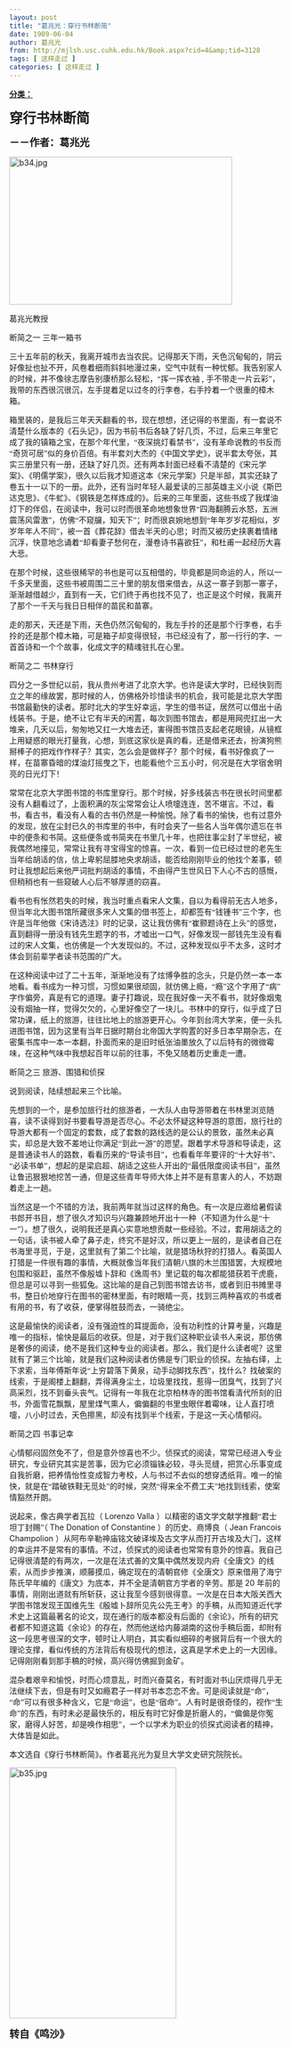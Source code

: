 ```yaml
---
layout: post
title: "葛兆光：穿行书林断简"
date: 1989-06-04
author: 葛兆光
from: http://mjlsh.usc.cuhk.edu.hk/Book.aspx?cid=4&amp;tid=3128
tags: [ 这样走过 ]
categories: [ 这样走过 ]
---
```


<div style="margin: 15px 10px 10px 0px;">
<div>
<span id="ctl00_ContentPlaceHolder1_chapter1_SubjectLabel" style="font-weight:bold;text-decoration:underline;">
   分类：
  </span>
</div>
<!--[if gte mso 9]><xml>
 <o:OfficeDocumentSettings>
  <o:AllowPNG/>
 </o:OfficeDocumentSettings>
</xml><![endif]-->
<!--[if gte mso 9]><xml>
 <w:WordDocument>
  <w:View>Normal</w:View>
  <w:Zoom>0</w:Zoom>
  <w:TrackMoves/>
  <w:TrackFormatting/>
  <w:PunctuationKerning/>
  <w:ValidateAgainstSchemas/>
  <w:SaveIfXMLInvalid>false</w:SaveIfXMLInvalid>
  <w:IgnoreMixedContent>false</w:IgnoreMixedContent>
  <w:AlwaysShowPlaceholderText>false</w:AlwaysShowPlaceholderText>
  <w:DoNotPromoteQF/>
  <w:LidThemeOther>EN-US</w:LidThemeOther>
  <w:LidThemeAsian>JA</w:LidThemeAsian>
  <w:LidThemeComplexScript>X-NONE</w:LidThemeComplexScript>
  <w:Compatibility>
   <w:BreakWrappedTables/>
   <w:SnapToGridInCell/>
   <w:WrapTextWithPunct/>
   <w:UseAsianBreakRules/>
   <w:DontGrowAutofit/>
   <w:SplitPgBreakAndParaMark/>
   <w:EnableOpenTypeKerning/>
   <w:DontFlipMirrorIndents/>
   <w:OverrideTableStyleHps/>
   <w:UseFELayout/>
  </w:Compatibility>
  <m:mathPr>
   <m:mathFont m:val="Cambria Math"/>
   <m:brkBin m:val="before"/>
   <m:brkBinSub m:val="&#45;-"/>
   <m:smallFrac m:val="off"/>
   <m:dispDef/>
   <m:lMargin m:val="0"/>
   <m:rMargin m:val="0"/>
   <m:defJc m:val="centerGroup"/>
   <m:wrapIndent m:val="1440"/>
   <m:intLim m:val="subSup"/>
   <m:naryLim m:val="undOvr"/>
  </m:mathPr></w:WordDocument>
</xml><![endif]-->
<!--[if gte mso 9]><xml>
 <w:LatentStyles DefLockedState="false" DefUnhideWhenUsed="true"
  DefSemiHidden="true" DefQFormat="false" DefPriority="99"
  LatentStyleCount="276">
  <w:LsdException Locked="false" Priority="0" SemiHidden="false"
   UnhideWhenUsed="false" QFormat="true" Name="Normal"/>
  <w:LsdException Locked="false" Priority="9" SemiHidden="false"
   UnhideWhenUsed="false" QFormat="true" Name="heading 1"/>
  <w:LsdException Locked="false" Priority="9" QFormat="true" Name="heading 2"/>
  <w:LsdException Locked="false" Priority="9" QFormat="true" Name="heading 3"/>
  <w:LsdException Locked="false" Priority="9" QFormat="true" Name="heading 4"/>
  <w:LsdException Locked="false" Priority="9" QFormat="true" Name="heading 5"/>
  <w:LsdException Locked="false" Priority="9" QFormat="true" Name="heading 6"/>
  <w:LsdException Locked="false" Priority="9" QFormat="true" Name="heading 7"/>
  <w:LsdException Locked="false" Priority="9" QFormat="true" Name="heading 8"/>
  <w:LsdException Locked="false" Priority="9" QFormat="true" Name="heading 9"/>
  <w:LsdException Locked="false" Priority="39" Name="toc 1"/>
  <w:LsdException Locked="false" Priority="39" Name="toc 2"/>
  <w:LsdException Locked="false" Priority="39" Name="toc 3"/>
  <w:LsdException Locked="false" Priority="39" Name="toc 4"/>
  <w:LsdException Locked="false" Priority="39" Name="toc 5"/>
  <w:LsdException Locked="false" Priority="39" Name="toc 6"/>
  <w:LsdException Locked="false" Priority="39" Name="toc 7"/>
  <w:LsdException Locked="false" Priority="39" Name="toc 8"/>
  <w:LsdException Locked="false" Priority="39" Name="toc 9"/>
  <w:LsdException Locked="false" Priority="35" QFormat="true" Name="caption"/>
  <w:LsdException Locked="false" Priority="10" SemiHidden="false"
   UnhideWhenUsed="false" QFormat="true" Name="Title"/>
  <w:LsdException Locked="false" Priority="0" Name="Default Paragraph Font"/>
  <w:LsdException Locked="false" Priority="11" SemiHidden="false"
   UnhideWhenUsed="false" QFormat="true" Name="Subtitle"/>
  <w:LsdException Locked="false" Priority="22" SemiHidden="false"
   UnhideWhenUsed="false" QFormat="true" Name="Strong"/>
  <w:LsdException Locked="false" Priority="20" SemiHidden="false"
   UnhideWhenUsed="false" QFormat="true" Name="Emphasis"/>
  <w:LsdException Locked="false" Priority="59" SemiHidden="false"
   UnhideWhenUsed="false" Name="Table Grid"/>
  <w:LsdException Locked="false" UnhideWhenUsed="false" Name="Placeholder Text"/>
  <w:LsdException Locked="false" Priority="1" SemiHidden="false"
   UnhideWhenUsed="false" QFormat="true" Name="No Spacing"/>
  <w:LsdException Locked="false" Priority="60" SemiHidden="false"
   UnhideWhenUsed="false" Name="Light Shading"/>
  <w:LsdException Locked="false" Priority="61" SemiHidden="false"
   UnhideWhenUsed="false" Name="Light List"/>
  <w:LsdException Locked="false" Priority="62" SemiHidden="false"
   UnhideWhenUsed="false" Name="Light Grid"/>
  <w:LsdException Locked="false" Priority="63" SemiHidden="false"
   UnhideWhenUsed="false" Name="Medium Shading 1"/>
  <w:LsdException Locked="false" Priority="64" SemiHidden="false"
   UnhideWhenUsed="false" Name="Medium Shading 2"/>
  <w:LsdException Locked="false" Priority="65" SemiHidden="false"
   UnhideWhenUsed="false" Name="Medium List 1"/>
  <w:LsdException Locked="false" Priority="66" SemiHidden="false"
   UnhideWhenUsed="false" Name="Medium List 2"/>
  <w:LsdException Locked="false" Priority="67" SemiHidden="false"
   UnhideWhenUsed="false" Name="Medium Grid 1"/>
  <w:LsdException Locked="false" Priority="68" SemiHidden="false"
   UnhideWhenUsed="false" Name="Medium Grid 2"/>
  <w:LsdException Locked="false" Priority="69" SemiHidden="false"
   UnhideWhenUsed="false" Name="Medium Grid 3"/>
  <w:LsdException Locked="false" Priority="70" SemiHidden="false"
   UnhideWhenUsed="false" Name="Dark List"/>
  <w:LsdException Locked="false" Priority="71" SemiHidden="false"
   UnhideWhenUsed="false" Name="Colorful Shading"/>
  <w:LsdException Locked="false" Priority="72" SemiHidden="false"
   UnhideWhenUsed="false" Name="Colorful List"/>
  <w:LsdException Locked="false" Priority="73" SemiHidden="false"
   UnhideWhenUsed="false" Name="Colorful Grid"/>
  <w:LsdException Locked="false" Priority="60" SemiHidden="false"
   UnhideWhenUsed="false" Name="Light Shading Accent 1"/>
  <w:LsdException Locked="false" Priority="61" SemiHidden="false"
   UnhideWhenUsed="false" Name="Light List Accent 1"/>
  <w:LsdException Locked="false" Priority="62" SemiHidden="false"
   UnhideWhenUsed="false" Name="Light Grid Accent 1"/>
  <w:LsdException Locked="false" Priority="63" SemiHidden="false"
   UnhideWhenUsed="false" Name="Medium Shading 1 Accent 1"/>
  <w:LsdException Locked="false" Priority="64" SemiHidden="false"
   UnhideWhenUsed="false" Name="Medium Shading 2 Accent 1"/>
  <w:LsdException Locked="false" Priority="65" SemiHidden="false"
   UnhideWhenUsed="false" Name="Medium List 1 Accent 1"/>
  <w:LsdException Locked="false" UnhideWhenUsed="false" Name="Revision"/>
  <w:LsdException Locked="false" Priority="34" SemiHidden="false"
   UnhideWhenUsed="false" QFormat="true" Name="List Paragraph"/>
  <w:LsdException Locked="false" Priority="29" SemiHidden="false"
   UnhideWhenUsed="false" QFormat="true" Name="Quote"/>
  <w:LsdException Locked="false" Priority="30" SemiHidden="false"
   UnhideWhenUsed="false" QFormat="true" Name="Intense Quote"/>
  <w:LsdException Locked="false" Priority="66" SemiHidden="false"
   UnhideWhenUsed="false" Name="Medium List 2 Accent 1"/>
  <w:LsdException Locked="false" Priority="67" SemiHidden="false"
   UnhideWhenUsed="false" Name="Medium Grid 1 Accent 1"/>
  <w:LsdException Locked="false" Priority="68" SemiHidden="false"
   UnhideWhenUsed="false" Name="Medium Grid 2 Accent 1"/>
  <w:LsdException Locked="false" Priority="69" SemiHidden="false"
   UnhideWhenUsed="false" Name="Medium Grid 3 Accent 1"/>
  <w:LsdException Locked="false" Priority="70" SemiHidden="false"
   UnhideWhenUsed="false" Name="Dark List Accent 1"/>
  <w:LsdException Locked="false" Priority="71" SemiHidden="false"
   UnhideWhenUsed="false" Name="Colorful Shading Accent 1"/>
  <w:LsdException Locked="false" Priority="72" SemiHidden="false"
   UnhideWhenUsed="false" Name="Colorful List Accent 1"/>
  <w:LsdException Locked="false" Priority="73" SemiHidden="false"
   UnhideWhenUsed="false" Name="Colorful Grid Accent 1"/>
  <w:LsdException Locked="false" Priority="60" SemiHidden="false"
   UnhideWhenUsed="false" Name="Light Shading Accent 2"/>
  <w:LsdException Locked="false" Priority="61" SemiHidden="false"
   UnhideWhenUsed="false" Name="Light List Accent 2"/>
  <w:LsdException Locked="false" Priority="62" SemiHidden="false"
   UnhideWhenUsed="false" Name="Light Grid Accent 2"/>
  <w:LsdException Locked="false" Priority="63" SemiHidden="false"
   UnhideWhenUsed="false" Name="Medium Shading 1 Accent 2"/>
  <w:LsdException Locked="false" Priority="64" SemiHidden="false"
   UnhideWhenUsed="false" Name="Medium Shading 2 Accent 2"/>
  <w:LsdException Locked="false" Priority="65" SemiHidden="false"
   UnhideWhenUsed="false" Name="Medium List 1 Accent 2"/>
  <w:LsdException Locked="false" Priority="66" SemiHidden="false"
   UnhideWhenUsed="false" Name="Medium List 2 Accent 2"/>
  <w:LsdException Locked="false" Priority="67" SemiHidden="false"
   UnhideWhenUsed="false" Name="Medium Grid 1 Accent 2"/>
  <w:LsdException Locked="false" Priority="68" SemiHidden="false"
   UnhideWhenUsed="false" Name="Medium Grid 2 Accent 2"/>
  <w:LsdException Locked="false" Priority="69" SemiHidden="false"
   UnhideWhenUsed="false" Name="Medium Grid 3 Accent 2"/>
  <w:LsdException Locked="false" Priority="70" SemiHidden="false"
   UnhideWhenUsed="false" Name="Dark List Accent 2"/>
  <w:LsdException Locked="false" Priority="71" SemiHidden="false"
   UnhideWhenUsed="false" Name="Colorful Shading Accent 2"/>
  <w:LsdException Locked="false" Priority="72" SemiHidden="false"
   UnhideWhenUsed="false" Name="Colorful List Accent 2"/>
  <w:LsdException Locked="false" Priority="73" SemiHidden="false"
   UnhideWhenUsed="false" Name="Colorful Grid Accent 2"/>
  <w:LsdException Locked="false" Priority="60" SemiHidden="false"
   UnhideWhenUsed="false" Name="Light Shading Accent 3"/>
  <w:LsdException Locked="false" Priority="61" SemiHidden="false"
   UnhideWhenUsed="false" Name="Light List Accent 3"/>
  <w:LsdException Locked="false" Priority="62" SemiHidden="false"
   UnhideWhenUsed="false" Name="Light Grid Accent 3"/>
  <w:LsdException Locked="false" Priority="63" SemiHidden="false"
   UnhideWhenUsed="false" Name="Medium Shading 1 Accent 3"/>
  <w:LsdException Locked="false" Priority="64" SemiHidden="false"
   UnhideWhenUsed="false" Name="Medium Shading 2 Accent 3"/>
  <w:LsdException Locked="false" Priority="65" SemiHidden="false"
   UnhideWhenUsed="false" Name="Medium List 1 Accent 3"/>
  <w:LsdException Locked="false" Priority="66" SemiHidden="false"
   UnhideWhenUsed="false" Name="Medium List 2 Accent 3"/>
  <w:LsdException Locked="false" Priority="67" SemiHidden="false"
   UnhideWhenUsed="false" Name="Medium Grid 1 Accent 3"/>
  <w:LsdException Locked="false" Priority="68" SemiHidden="false"
   UnhideWhenUsed="false" Name="Medium Grid 2 Accent 3"/>
  <w:LsdException Locked="false" Priority="69" SemiHidden="false"
   UnhideWhenUsed="false" Name="Medium Grid 3 Accent 3"/>
  <w:LsdException Locked="false" Priority="70" SemiHidden="false"
   UnhideWhenUsed="false" Name="Dark List Accent 3"/>
  <w:LsdException Locked="false" Priority="71" SemiHidden="false"
   UnhideWhenUsed="false" Name="Colorful Shading Accent 3"/>
  <w:LsdException Locked="false" Priority="72" SemiHidden="false"
   UnhideWhenUsed="false" Name="Colorful List Accent 3"/>
  <w:LsdException Locked="false" Priority="73" SemiHidden="false"
   UnhideWhenUsed="false" Name="Colorful Grid Accent 3"/>
  <w:LsdException Locked="false" Priority="60" SemiHidden="false"
   UnhideWhenUsed="false" Name="Light Shading Accent 4"/>
  <w:LsdException Locked="false" Priority="61" SemiHidden="false"
   UnhideWhenUsed="false" Name="Light List Accent 4"/>
  <w:LsdException Locked="false" Priority="62" SemiHidden="false"
   UnhideWhenUsed="false" Name="Light Grid Accent 4"/>
  <w:LsdException Locked="false" Priority="63" SemiHidden="false"
   UnhideWhenUsed="false" Name="Medium Shading 1 Accent 4"/>
  <w:LsdException Locked="false" Priority="64" SemiHidden="false"
   UnhideWhenUsed="false" Name="Medium Shading 2 Accent 4"/>
  <w:LsdException Locked="false" Priority="65" SemiHidden="false"
   UnhideWhenUsed="false" Name="Medium List 1 Accent 4"/>
  <w:LsdException Locked="false" Priority="66" SemiHidden="false"
   UnhideWhenUsed="false" Name="Medium List 2 Accent 4"/>
  <w:LsdException Locked="false" Priority="67" SemiHidden="false"
   UnhideWhenUsed="false" Name="Medium Grid 1 Accent 4"/>
  <w:LsdException Locked="false" Priority="68" SemiHidden="false"
   UnhideWhenUsed="false" Name="Medium Grid 2 Accent 4"/>
  <w:LsdException Locked="false" Priority="69" SemiHidden="false"
   UnhideWhenUsed="false" Name="Medium Grid 3 Accent 4"/>
  <w:LsdException Locked="false" Priority="70" SemiHidden="false"
   UnhideWhenUsed="false" Name="Dark List Accent 4"/>
  <w:LsdException Locked="false" Priority="71" SemiHidden="false"
   UnhideWhenUsed="false" Name="Colorful Shading Accent 4"/>
  <w:LsdException Locked="false" Priority="72" SemiHidden="false"
   UnhideWhenUsed="false" Name="Colorful List Accent 4"/>
  <w:LsdException Locked="false" Priority="73" SemiHidden="false"
   UnhideWhenUsed="false" Name="Colorful Grid Accent 4"/>
  <w:LsdException Locked="false" Priority="60" SemiHidden="false"
   UnhideWhenUsed="false" Name="Light Shading Accent 5"/>
  <w:LsdException Locked="false" Priority="61" SemiHidden="false"
   UnhideWhenUsed="false" Name="Light List Accent 5"/>
  <w:LsdException Locked="false" Priority="62" SemiHidden="false"
   UnhideWhenUsed="false" Name="Light Grid Accent 5"/>
  <w:LsdException Locked="false" Priority="63" SemiHidden="false"
   UnhideWhenUsed="false" Name="Medium Shading 1 Accent 5"/>
  <w:LsdException Locked="false" Priority="64" SemiHidden="false"
   UnhideWhenUsed="false" Name="Medium Shading 2 Accent 5"/>
  <w:LsdException Locked="false" Priority="65" SemiHidden="false"
   UnhideWhenUsed="false" Name="Medium List 1 Accent 5"/>
  <w:LsdException Locked="false" Priority="66" SemiHidden="false"
   UnhideWhenUsed="false" Name="Medium List 2 Accent 5"/>
  <w:LsdException Locked="false" Priority="67" SemiHidden="false"
   UnhideWhenUsed="false" Name="Medium Grid 1 Accent 5"/>
  <w:LsdException Locked="false" Priority="68" SemiHidden="false"
   UnhideWhenUsed="false" Name="Medium Grid 2 Accent 5"/>
  <w:LsdException Locked="false" Priority="69" SemiHidden="false"
   UnhideWhenUsed="false" Name="Medium Grid 3 Accent 5"/>
  <w:LsdException Locked="false" Priority="70" SemiHidden="false"
   UnhideWhenUsed="false" Name="Dark List Accent 5"/>
  <w:LsdException Locked="false" Priority="71" SemiHidden="false"
   UnhideWhenUsed="false" Name="Colorful Shading Accent 5"/>
  <w:LsdException Locked="false" Priority="72" SemiHidden="false"
   UnhideWhenUsed="false" Name="Colorful List Accent 5"/>
  <w:LsdException Locked="false" Priority="73" SemiHidden="false"
   UnhideWhenUsed="false" Name="Colorful Grid Accent 5"/>
  <w:LsdException Locked="false" Priority="60" SemiHidden="false"
   UnhideWhenUsed="false" Name="Light Shading Accent 6"/>
  <w:LsdException Locked="false" Priority="61" SemiHidden="false"
   UnhideWhenUsed="false" Name="Light List Accent 6"/>
  <w:LsdException Locked="false" Priority="62" SemiHidden="false"
   UnhideWhenUsed="false" Name="Light Grid Accent 6"/>
  <w:LsdException Locked="false" Priority="63" SemiHidden="false"
   UnhideWhenUsed="false" Name="Medium Shading 1 Accent 6"/>
  <w:LsdException Locked="false" Priority="64" SemiHidden="false"
   UnhideWhenUsed="false" Name="Medium Shading 2 Accent 6"/>
  <w:LsdException Locked="false" Priority="65" SemiHidden="false"
   UnhideWhenUsed="false" Name="Medium List 1 Accent 6"/>
  <w:LsdException Locked="false" Priority="66" SemiHidden="false"
   UnhideWhenUsed="false" Name="Medium List 2 Accent 6"/>
  <w:LsdException Locked="false" Priority="67" SemiHidden="false"
   UnhideWhenUsed="false" Name="Medium Grid 1 Accent 6"/>
  <w:LsdException Locked="false" Priority="68" SemiHidden="false"
   UnhideWhenUsed="false" Name="Medium Grid 2 Accent 6"/>
  <w:LsdException Locked="false" Priority="69" SemiHidden="false"
   UnhideWhenUsed="false" Name="Medium Grid 3 Accent 6"/>
  <w:LsdException Locked="false" Priority="70" SemiHidden="false"
   UnhideWhenUsed="false" Name="Dark List Accent 6"/>
  <w:LsdException Locked="false" Priority="71" SemiHidden="false"
   UnhideWhenUsed="false" Name="Colorful Shading Accent 6"/>
  <w:LsdException Locked="false" Priority="72" SemiHidden="false"
   UnhideWhenUsed="false" Name="Colorful List Accent 6"/>
  <w:LsdException Locked="false" Priority="73" SemiHidden="false"
   UnhideWhenUsed="false" Name="Colorful Grid Accent 6"/>
  <w:LsdException Locked="false" Priority="19" SemiHidden="false"
   UnhideWhenUsed="false" QFormat="true" Name="Subtle Emphasis"/>
  <w:LsdException Locked="false" Priority="21" SemiHidden="false"
   UnhideWhenUsed="false" QFormat="true" Name="Intense Emphasis"/>
  <w:LsdException Locked="false" Priority="31" SemiHidden="false"
   UnhideWhenUsed="false" QFormat="true" Name="Subtle Reference"/>
  <w:LsdException Locked="false" Priority="32" SemiHidden="false"
   UnhideWhenUsed="false" QFormat="true" Name="Intense Reference"/>
  <w:LsdException Locked="false" Priority="33" SemiHidden="false"
   UnhideWhenUsed="false" QFormat="true" Name="Book Title"/>
  <w:LsdException Locked="false" Priority="37" Name="Bibliography"/>
  <w:LsdException Locked="false" Priority="39" QFormat="true" Name="TOC Heading"/>
 </w:LatentStyles>
</xml><![endif]-->
<!--[if gte mso 10]>
<style>
 /* Style Definitions */
table.MsoNormalTable
	{mso-style-name:"Table Normal";
	mso-tstyle-rowband-size:0;
	mso-tstyle-colband-size:0;
	mso-style-noshow:yes;
	mso-style-priority:99;
	mso-style-parent:"";
	mso-padding-alt:0in 5.4pt 0in 5.4pt;
	mso-para-margin:0in;
	mso-para-margin-bottom:.0001pt;
	mso-pagination:widow-orphan;
	font-size:10.0pt;
	font-family:"Times New Roman";}
</style>
<![endif]-->
<!--StartFragment-->
<p class="MsoNormal">
<o:p>
<b>
<font size="4">
</font>
</b>
</o:p>
</p>
<p class="MsoNormal">
<b>
<span lang="ZH-CN" style="font-family: 宋体;">
<font size="5">
     穿行书林断简
    </font>
</span>
<font size="4">
<o:p>
</o:p>
</font>
</b>
</p>
<p class="MsoNormal">
<span lang="ZH-CN" style='font-family:宋体;mso-ascii-font-family:
"Times New Roman"'>
<b>
<font size="4">
     －－作者：葛兆光
    </font>
</b>
</span>
<o:p>
</o:p>
</p>
<p class="MsoNormal">
<o:p>
</o:p>
</p>
<p class="MsoNormal">
<img alt="b34.jpg" border="0" height="266" src="https://i.imgur.com/PplAuEf.jpeg" width="400"/>
<o:p>
</o:p>
</p>
<p class="MsoNormal">
<span lang="ZH-CN" style='font-family:宋体;mso-ascii-font-family:
"Times New Roman"'>
   葛兆光教授
  </span>
<o:p>
</o:p>
</p>
<p class="MsoNormal">
<span lang="ZH-CN" style='font-family:宋体;mso-ascii-font-family:
"Times New Roman"'>
   断简之一
  </span>
<span lang="ZH-CN" style='font-family:宋体;mso-ascii-font-family:"Times New Roman"'>
   三年一箱书
  </span>
<o:p>
</o:p>
</p>
<p class="MsoNormal">
<span lang="ZH-CN" style='font-family:宋体;mso-ascii-font-family:
"Times New Roman"'>
   三十五年前的秋天，我离开城市去当农民。记得那天下雨，天色沉甸甸的，阴云好像扯也扯不开，风卷着细雨斜斜地漫过来，空气中就有一种忧郁。我告别家人的时候，并不像徐志摩告别康桥那么轻松，“挥一挥衣袖
  </span>
  ,
  <span lang="ZH-CN" style='font-family:宋体;mso-ascii-font-family:"Times New Roman"'>
   手不带走一片云彩”，我带的东西很沉很沉，左手提着足以过冬的行李卷，右手拎着一个很重的樟木箱。
  </span>
<o:p>
</o:p>
</p>
<p class="MsoNormal">
<span lang="ZH-CN" style='font-family:宋体;mso-ascii-font-family:
"Times New Roman"'>
   箱里装的，是我后三年天天翻看的书，现在想想，还记得的书里面，有一套说不清楚什么版本的《石头记》，因为书前书后各缺了好几页，不过，后来三年里它成了我的镇箱之宝，在那个年代里，“夜深挑灯看禁书”，没有革命说教的书反而“奇货可居”似的身价百倍。有半套刘大杰的《中国文学史》，说半套太夸张，其实三册里只有一册，还缺了好几页。还有两本封面已经看不清楚的《宋元学案》、《明儒学案》，很久以后我才知道这本《宋元学案》只是半部，其实还缺了卷五十一以下的一册。此外，还有当时年轻人最爱读的三部英雄主义小说《斯巴达克思》、《牛虻》、《钢铁是怎样炼成的》。后来的三年里面，这些书成了我煤油灯下的伴侣，在阅读中，我可以时而很革命地想象世界“四海翻腾云水怒，五洲震荡风雷激”，仿佛“不窥牖，知天下”；时而很哀婉地想到“年年岁岁花相似，岁岁年年人不同”，被一首《葬花辞》借去半天的心思；时而又被历史挟裹着情绪沉浮，快意地念诵着“却看妻子愁何在，漫卷诗书喜欲狂”，和杜甫一起经历大喜大悲。
  </span>
<o:p>
</o:p>
</p>
<p class="MsoNormal">
<span lang="ZH-CN" style='font-family:宋体;mso-ascii-font-family:
"Times New Roman"'>
   在那个时候，这些很稀罕的书也是可以互相借的，毕竟都是同命运的人，所以一千多天里面，这些书被周围二三十里的朋友借来借去，从这一寨子到那一寨子，渐渐越借越少，直到有一天，它们终于再也找不见了，也正是这个时候，我离开了那个一千天与我日日相伴的苗民和苗寨。
  </span>
<o:p>
</o:p>
</p>
<p class="MsoNormal">
<span lang="ZH-CN" style='font-family:宋体;mso-ascii-font-family:
"Times New Roman"'>
   走的那天，天还是下雨，天色仍然沉甸甸的，我左手拎的还是那个行李卷，右手拎的还是那个樟木箱，可是箱子却变得很轻，书已经没有了，那一行行的字、一首首诗和一个个故事，化成文字的精魂驻扎在心里。
  </span>
<o:p>
</o:p>
</p>
<p class="MsoNormal">
<span lang="ZH-CN" style='font-family:宋体;mso-ascii-font-family:
"Times New Roman"'>
   断简之二
  </span>
<span lang="ZH-CN" style='font-family:宋体;mso-ascii-font-family:"Times New Roman"'>
   书林穿行
  </span>
<o:p>
</o:p>
</p>
<p class="MsoNormal">
<span lang="ZH-CN" style='font-family:宋体;mso-ascii-font-family:
"Times New Roman"'>
   四分之一多世纪以前，我从贵州考进了北京大学。也许是读大学时，已经快到而立之年的缘故罢，那时候的人，仿佛格外珍惜读书的机会，我可能是北京大学图书馆最勤快的读者。那时北大的学生好幸运，学生的借书证，居然可以借出十函线装书。于是，绝不让它有半天的闲置，每次到图书馆去，都是用网兜扛出一大堆来，几天以后，匆匆地又扛一大堆去还，害得图书馆员支起老花眼镜，从镜框上用疑惑的眼光打量我，心想，到底这家伙是真的看，还是借来还去，扮演狗熊掰棒子的把戏作作样子？其实，怎么会是做样子？那个时候，看书好像疯了一样，在苗寨昏暗的煤油灯摇曳之下，也能看他个三五小时，何况是在大学宿舍明亮的日光灯下！
  </span>
<o:p>
</o:p>
</p>
<p class="MsoNormal">
<span lang="ZH-CN" style='font-family:宋体;mso-ascii-font-family:
"Times New Roman"'>
   常常在北京大学图书馆的书库里穿行。那个时候，好多线装古书在很长时间里都没有人翻看过了，上面积满的灰尘常常会让人喷嚏连连，苦不堪言。不过，看书，看古书，看没有人看的古书仍然是一种愉悦。除了看书的愉快，也有过意外的发现，放在尘封已久的书库里的书中，有时会夹了一些名人当年偶尔遗忘在书中的便条和书简。这些便条或书简夹在书里几十年，也把往事尘封了半世纪，被我偶然地撞见，常常让我有寻宝得宝的惊喜。一次，看到一位已经过世的老先生当年给胡适的信，信上卑躬屈膝地央求胡适，能否给刚刚毕业的他找个差事，顿时让我想起后来他严词批判胡适的事情，不由得产生世风日下人心不古的感慨，但稍稍也有一些窥破人心后不够厚道的窃喜。
  </span>
<o:p>
</o:p>
</p>
<p class="MsoNormal">
<span lang="ZH-CN" style='font-family:宋体;mso-ascii-font-family:
"Times New Roman"'>
   看书也有怅然若失的时候，我当时重点看宋人文集，自以为看得前无古人地多，但当年北大图书馆所藏很多宋人文集的借书签上，却都签有“钱锺书”三个字，也许是当年他做《宋诗选注》时的记录，这让我仿佛有“崔颢题诗在上头”的感觉，直到翻得一册没有钱先生题字的书，才嘘出一口气，好像发现一部钱先生没有看过的宋人文集，也仿佛是一个大发现似的。不过，这种发现似乎不太多，这时才体会到前辈学者读书范围的广大。
  </span>
<o:p>
</o:p>
</p>
<p class="MsoNormal">
<span lang="ZH-CN" style='font-family:宋体;mso-ascii-font-family:
"Times New Roman"'>
   在这种阅读中过了二十五年，渐渐地没有了炫博争胜的念头，只是仍然一本一本地看。看书成为一种习惯，习惯如果很顽固，就仿佛上瘾，“瘾”这个字用了“病”字作偏旁，真是有它的道理。妻子打趣说，现在我好像一天不看书，就好像烟鬼没有烟抽一样，觉得欠欠的，心里好像空了一块儿。书林中的穿行，似乎成了日常功课，纸上的旅游，往往比地上的旅游更开心。今年到台湾大学来，便一头扎进图书馆，因为这里有当年日据时期台北帝国大学购置的好多日本早期杂志，在密集书库中一本一本翻，扑面而来的是旧时纸张油墨放久了以后特有的微微霉味，在这种气味中我想起百年以前的往事，不免又随着历史重走一遭。
  </span>
<o:p>
</o:p>
</p>
<p class="MsoNormal">
<span lang="ZH-CN" style='font-family:宋体;mso-ascii-font-family:
"Times New Roman"'>
   断简之三
  </span>
<span lang="ZH-CN" style='font-family:宋体;mso-ascii-font-family:"Times New Roman"'>
   旅游、围猎和侦探
  </span>
<o:p>
</o:p>
</p>
<p class="MsoNormal">
<span lang="ZH-CN" style='font-family:宋体;mso-ascii-font-family:
"Times New Roman"'>
   说到阅读，陆续想起来三个比喻。
  </span>
<o:p>
</o:p>
</p>
<p class="MsoNormal">
<span lang="ZH-CN" style='font-family:宋体;mso-ascii-font-family:
"Times New Roman"'>
   先想到的一个，是参加旅行社的旅游者，一大队人由导游带着在书林里浏览随喜，读不读得到好书要看导游是否尽心。不必太怀疑这种导游的意图，旅行社的导游大都有一个固定的套数，成了套数的路线选的是公认的景致，虽然未必真实，却总是大致不差地让你满足“到此一游”的愿望。跟着学术导游和导读走，这是普通读书人的路数，看看历来的“导读书目”，也看看年年要评的“十大好书”、“必读书单”，想起的是梁启超、胡适之这些人开出的“最低限度阅读书目”，虽然让鲁迅狠狠地挖苦一通，但是这些青年导师大体上并不是有意害人的人，不妨跟着走上一趟。
  </span>
<o:p>
</o:p>
</p>
<p class="MsoNormal">
<span lang="ZH-CN" style='font-family:宋体;mso-ascii-font-family:
"Times New Roman"'>
   当然这是一个不错的方法，我前两年就当过这样的角色。有一次是应邀给暑假读书郎开书目，想了很久才知识与兴趣兼顾地开出十一种（不知道为什么是“十一”）。想了很久，说明我还是真心实意地想贡献一些经验。不过，套用胡适之的一句话，读书被人牵了鼻子走，终究不是好汉，所以更上一层的，是读者自己在书海里寻觅，于是，这里就有了第二个比喻，就是猎场秋狩的打猎人。看英国人打猎是一件很有趣的事情，大概就像当年我们清朝八旗的木兰围猎罢，大规模地包围和驱赶，虽然不像殷墟卜辞和《逸周书》里记载的每次都能猎获若干虎鹿，但总是可以寻到一些狐兔。这比喻的是自己到图书馆去访书，或者到旧书摊里寻书，整日价地穿行在图书的密林里面，有时眼睛一亮，找到三两种喜欢的书或者有用的书，有了收获，便掌得胜鼓而去，一骑绝尘。
  </span>
<o:p>
</o:p>
</p>
<p class="MsoNormal">
<span lang="ZH-CN" style='font-family:宋体;mso-ascii-font-family:
"Times New Roman"'>
   这是最愉快的阅读者，没有强迫性的耳提面命，没有功利性的计算考量，兴趣是唯一的指标，愉快是最后的收获。但是，对于我们这种职业读书人来说，那仿佛是奢侈的阅读，绝不是我们这种专业的阅读者。那么，我们是什么读者呢？这里就有了第三个比喻，就是我们这种阅读者仿佛是专门职业的侦探。左抽右绎，上下求索，当年傅斯年说“上穷碧落下黄泉，动手动脚找东西”，找什么？找破案的线索，于是阁楼上翻翻，弄得满身尘土，垃圾里找找，惹得一团臭气，找到了兴高采烈，找不到垂头丧气。记得有一年我在北京柏林寺的图书馆看清代所刻的旧书，外面雪花飘飘，屋里煤气熏人，偏偏翻的书里虫眼伴着霉味，让人直打喷嚏，八小时过去，天色擦黑，却没有找到半个线索，于是这一天心情郁闷。
  </span>
<o:p>
</o:p>
</p>
<p class="MsoNormal">
<span lang="ZH-CN" style='font-family:宋体;mso-ascii-font-family:
"Times New Roman"'>
   断简之四
  </span>
<span lang="ZH-CN" style='font-family:宋体;mso-ascii-font-family:"Times New Roman"'>
   书事记幸
  </span>
<o:p>
</o:p>
</p>
<p class="MsoNormal">
<span lang="ZH-CN" style='font-family:宋体;mso-ascii-font-family:
"Times New Roman"'>
   心情郁闷固然免不了，但是意外惊喜也不少。侦探式的阅读，常常已经进入专业研究，专业研究其实是苦事，因为它必须锱铢必较，寻头觅缝，把赏心乐事变成自我折磨，把养情怡性变成智力考校，人与书过不去似的想穿透纸背。唯一的愉快，就是在“踏破铁鞋无觅处”的时候，突然“得来全不费工夫”地找到线索，使案情豁然开朗。
  </span>
<o:p>
</o:p>
</p>
<p class="MsoNormal">
<span lang="ZH-CN" style='font-family:宋体;mso-ascii-font-family:
"Times New Roman"'>
   说起来，像古典学者瓦拉（
  </span>
  Lorenzo Valla
  <span lang="ZH-CN" style='font-family:宋体;mso-ascii-font-family:"Times New Roman"'>
   ）以精密的语文学文献学推翻“君士坦丁封赐”（
  </span>
  The
Donation of Constantine
  <span lang="ZH-CN" style='font-family:宋体;mso-ascii-font-family:
"Times New Roman"'>
   ）的历史、商博良（
  </span>
  Jean Francois Champolion
  <span lang="ZH-CN" style='font-family:宋体;mso-ascii-font-family:"Times New Roman"'>
   ）从阿布辛勒神庙铭文破译埃及古文字从而打开古埃及大门，这样的幸运并不是常有的事情。不过，侦探式的阅读者也常常有意外的惊喜。我自己记得很清楚的有两次，一次是在法式善的文集中偶然发现内府《全唐文》的线索，从而步步推演，顺藤摸瓜，确定现在的清朝官修《全唐文》原来借用了海宁陈氏早年编的《唐文》为底本，并不全是清朝官方学者的辛劳。那是
  </span>
  20
  <span lang="ZH-CN" style='font-family:宋体;mso-ascii-font-family:"Times New Roman"'>
   年前的事情，刚刚出道就有所斩获，这让我至今感到很得意。一次是在日本大阪关西大学图书馆发现王国维先生《殷墟卜辞所见先公先王考》的手稿，从而知道近代学术史上这篇最著名的论文，现在通行的版本都没有后面的《余论》，所有的研究者都不知道这篇《余论》的存在，然而他送给内藤湖南的这份手稿后面，却附有这一段思考很深的文字，顿时让人明白，其实看似细碎的考据背后有一个很大的理论支撑，看似传统的方法背后有极现代的想法，这真是学术史上的一大因缘。记得刚刚看到那手稿的时候，高兴得仿佛掘到金矿。
  </span>
<o:p>
</o:p>
</p>
<p class="MsoNormal">
<span lang="ZH-CN" style='font-family:宋体;mso-ascii-font-family:
"Times New Roman"'>
   混杂着艰辛和愉悦，时而心烦意乱，时而兴奋莫名，有时面对书山厌烦得几乎无法继续下去，但是有时又如瘾君子一样对书本恋恋不舍。可是阅读就是“命”，“命”可以有很多种含义，它是“命运”，也是“宿命”。人有时是很奇怪的，视作“生命”的东西，有时未必是最快乐的，相反有时它好像是折磨人的，“偏偏是你冤家，磨得人好苦，却是唤作相思”，一个以学术为职业的侦探式阅读者的精神，大体皆是如此。
  </span>
<o:p>
</o:p>
</p>
<p class="MsoNormal">
<span lang="ZH-CN" style='font-family:宋体;mso-ascii-font-family:
"Times New Roman"'>
   本文选自《穿行书林断简》。作者葛兆光为复旦大学文史研究院院长。
  </span>
<o:p>
</o:p>
</p>
<p class="MsoNormal">
<img alt="b35.jpg" border="0" height="451" src="https://i.imgur.com/uMDR0K9.jpg" width="300"/>
<o:p>
</o:p>
</p>
<p class="MsoNormal">
<o:p>
</o:p>
</p>
<p class="MsoNormal">
<b>
<font size="4">
<span lang="ZH-CN" style='font-family:宋体;mso-ascii-font-family:
"Times New Roman"'>
     转自《鸣沙》
    </span>
<o:p>
</o:p>
</font>
</b>
</p>
<p class="MsoNormal">
<o:p>
</o:p>
</p>
<!--EndFragment-->
</div>
